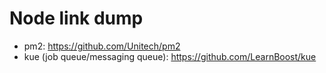 # Node link dump

*  pm2: https://github.com/Unitech/pm2
*  kue (job queue/messaging queue): https://github.com/LearnBoost/kue
